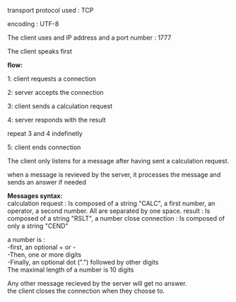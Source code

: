 transport protocol used : TCP

encoding : UTF-8

The client uses and IP address and a port number : 1777

The client speaks first

**flow:**

1: client requests a connection

2: server accepts the connection

3: client sends a calculation request

4: server responds with the result

repeat 3 and 4 indefinetly

5: client ends connection

The client only listens for a message after having sent a calculation request.

when a message is revieved by the server, it processes the message and sends an answer if needed

**Messages syntax:**  
calculation request : 
    Is composed of a string "CALC", a first number, an operator, a second number.
    All are separated by one space.
result : 
    Is composed of a string "RSLT", a number
close connection : 
    Is composed of only a string "CEND"

a number is :  
    -first, an optional + or -  
    -Then, one or more digits  
    -Finally, an optional dot (".") followed by other digits  
    The maximal length of a number is 10 digits


Any other message recieved by the server will get no answer.  
the client closes the connection when they choose to.